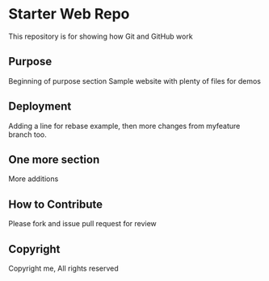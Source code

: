 # Starter Web Repo

This repository is for showing how Git and GitHub work

## Purpose
Beginning of purpose section
Sample website with plenty of files for demos

## Deployment
Adding a line for rebase example, then more changes from myfeature branch too.

## One more section
More additions

## How to Contribute
Please fork and issue pull request for review

## Copyright
Copyright me, All rights reserved
